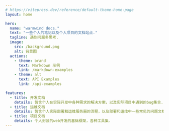 ```yaml
---
# https://vitepress.dev/reference/default-theme-home-page
layout: home

hero:
  name: "warmwind docs."
  text: "一些个人的笔记以及个人项目的文档站点."
  tagline: 遇到问题多思考.
  image: 
    src: /background.png
    alt: 背景图
  actions:
    - theme: brand
      text: Markdown 示例
      link: /markdown-examples
    - theme: alt
      text: API Examples
      link: /api-examples

features:
  - title: 开发文档
    details: 包含个人在实际开发中各种需求的解决方案，以及实际项目中遇到的bug集合.
  - title: 运维文档
    details: 包含个人实际部署和运维服务器的流程，以及部署和运维中一些常见的问题文档.
  - title: 项目文档
    details: 个人封装的web开发的基础框架，各种工具集.
---
```


